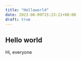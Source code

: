 ```yaml
---
title: "Helloworld"
date: 2023-06-09T15:23:21+08:00
draft: true
---
```


## Hello world
Hi, everyone